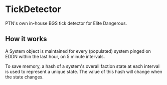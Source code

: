 # TickDetector
PTN's own in-house BGS tick detector for Elite Dangerous.

## How it works
A System object is maintained for every (populated) system pinged on EDDN within the last hour, on 5 minute intervals.

To save memory, a hash of a system's overall faction state at each interval is used to represent a unique state.  The value of this hash will change when the state changes.